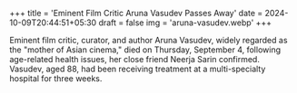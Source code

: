 +++
title = 'Eminent Film Critic Aruna Vasudev Passes Away'
date = 2024-10-09T20:44:51+05:30
draft = false
img = 'aruna-vasudev.webp'
+++

Eminent film critic, curator, and author Aruna Vasudev, widely regarded as the "mother of Asian cinema," died on Thursday, September 4, following age-related health issues, her close friend Neerja Sarin confirmed. Vasudev, aged 88, had been receiving treatment at a multi-specialty hospital for three weeks.
